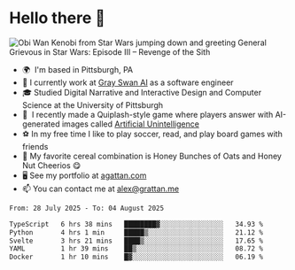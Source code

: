 <!--
**GameDog9988/GameDog9988** is a ✨ _special_ ✨ repository because its `README.md` (this file) appears on your GitHub profile.

Here are some ideas to get you started:

- 🔭 I’m currently working on ...
- 🌱 I’m currently learning ...
- 👯 I’m looking to collaborate on ...
- 🤔 I’m looking for help with ...
- 💬 Ask me about ...
- 📫 How to reach me: ...
- 😄 Pronouns: ...
- ⚡ Fun fact: ...
-->



Hello there 👋
==================================

![Obi Wan Kenobi from Star Wars jumping down and greeting General Grievous in Star Wars: Episode III – Revenge of the Sith](https://github.com/agrattan0820/agrattan0820/assets/51346343/689e56eb-29be-46a5-a079-28ea727b5f7e)


- 🌍  I'm based in Pittsburgh, PA
- 🦢  I currently work at [Gray Swan AI](https://www.grayswan.ai) as a software engineer
- 🎓  Studied Digital Narrative and Interactive Design and Computer Science at the University of Pittsburgh
- 👾  I recently made a Quiplash-style game where players answer with AI-generated images called [Artificial Unintelligence](https://github.com/agrattan0820/artificial-unintelligence)
- ⚽  In my free time I like to play soccer, read, and play board games with friends
- 🥣  My favorite cereal combination is Honey Bunches of Oats and Honey Nut Cheerios 😋
- 🖥️  See my portfolio at [agattan.com](http://agrattan.com/)
- 📫  You can contact me at [alex@grattan.me](mailto:alex@grattan.me)

<!--START_SECTION:waka-->

```txt
From: 28 July 2025 - To: 04 August 2025

TypeScript   6 hrs 38 mins   ████████▓░░░░░░░░░░░░░░░░   34.93 %
Python       4 hrs 1 min     █████▒░░░░░░░░░░░░░░░░░░░   21.12 %
Svelte       3 hrs 21 mins   ████▒░░░░░░░░░░░░░░░░░░░░   17.65 %
YAML         1 hr 39 mins    ██▒░░░░░░░░░░░░░░░░░░░░░░   08.72 %
Docker       1 hr 10 mins    █▓░░░░░░░░░░░░░░░░░░░░░░░   06.19 %
```

<!--END_SECTION:waka-->
